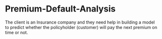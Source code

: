 # Premium-Default-Analysis
The client is an Insurance company and they need help in building a model to predict whether the policyholder (customer) will pay the next premium on time or not.
